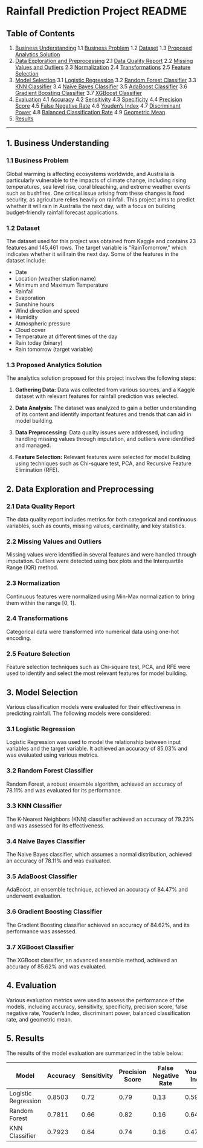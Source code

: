 # Rainfall Prediction Project README

## Table of Contents
1. [Business Understanding](#business-understanding)
   1.1 [Business Problem](#business-problem)
   1.2 [Dataset](#dataset)
   1.3 [Proposed Analytics Solution](#proposed-analytics-solution)
2. [Data Exploration and Preprocessing](#data-exploration-and-preprocessing)
   2.1 [Data Quality Report](#data-quality-report)
   2.2 [Missing Values and Outliers](#missing-values-and-outliers)
   2.3 [Normalization](#normalization)
   2.4 [Transformations](#transformations)
   2.5 [Feature Selection](#feature-selection)
3. [Model Selection](#model-selection)
   3.1 [Logistic Regression](#logistic-regression)
   3.2 [Random Forest Classifier](#random-forest-classifier)
   3.3 [KNN Classifier](#knn-classifier)
   3.4 [Naive Bayes Classifier](#naive-bayes-classifier)
   3.5 [AdaBoost Classifier](#adaboost-classifier)
   3.6 [Gradient Boosting Classifier](#gradient-boosting-classifier)
   3.7 [XGBoost Classifier](#xgboost-classifier)
4. [Evaluation](#evaluation)
   4.1 [Accuracy](#accuracy)
   4.2 [Sensitivity](#sensitivity)
   4.3 [Specificity](#specificity)
   4.4 [Precision Score](#precision-score)
   4.5 [False Negative Rate](#false-negative-rate)
   4.6 [Youden’s Index](#youdens-index)
   4.7 [Discriminant Power](#discriminant-power)
   4.8 [Balanced Classification Rate](#balanced-classification-rate)
   4.9 [Geometric Mean](#geometric-mean)
5. [Results](#results)

---

## 1. Business Understanding

### 1.1 Business Problem

Global warming is affecting ecosystems worldwide, and Australia is particularly vulnerable to the impacts of climate change, including rising temperatures, sea level rise, coral bleaching, and extreme weather events such as bushfires. One critical issue arising from these changes is food security, as agriculture relies heavily on rainfall. This project aims to predict whether it will rain in Australia the next day, with a focus on building budget-friendly rainfall forecast applications.

### 1.2 Dataset

The dataset used for this project was obtained from Kaggle and contains 23 features and 145,461 rows. The target variable is "RainTomorrow," which indicates whether it will rain the next day. Some of the features in the dataset include:
- Date
- Location (weather station name)
- Minimum and Maximum Temperature
- Rainfall
- Evaporation
- Sunshine hours
- Wind direction and speed
- Humidity
- Atmospheric pressure
- Cloud cover
- Temperature at different times of the day
- Rain today (binary)
- Rain tomorrow (target variable)

### 1.3 Proposed Analytics Solution

The analytics solution proposed for this project involves the following steps:

1. **Gathering Data:** Data was collected from various sources, and a Kaggle dataset with relevant features for rainfall prediction was selected.

2. **Data Analysis:** The dataset was analyzed to gain a better understanding of its content and identify important features and trends that can aid in model building.

3. **Data Preprocessing:** Data quality issues were addressed, including handling missing values through imputation, and outliers were identified and managed.

4. **Feature Selection:** Relevant features were selected for model building using techniques such as Chi-square test, PCA, and Recursive Feature Elimination (RFE).

## 2. Data Exploration and Preprocessing

### 2.1 Data Quality Report

The data quality report includes metrics for both categorical and continuous variables, such as counts, missing values, cardinality, and key statistics.

### 2.2 Missing Values and Outliers

Missing values were identified in several features and were handled through imputation. Outliers were detected using box plots and the Interquartile Range (IQR) method.

### 2.3 Normalization

Continuous features were normalized using Min-Max normalization to bring them within the range [0, 1].

### 2.4 Transformations

Categorical data were transformed into numerical data using one-hot encoding.

### 2.5 Feature Selection

Feature selection techniques such as Chi-square test, PCA, and RFE were used to identify and select the most relevant features for model building.

## 3. Model Selection

Various classification models were evaluated for their effectiveness in predicting rainfall. The following models were considered:

### 3.1 Logistic Regression

Logistic Regression was used to model the relationship between input variables and the target variable. It achieved an accuracy of 85.03% and was evaluated using various metrics.

### 3.2 Random Forest Classifier

Random Forest, a robust ensemble algorithm, achieved an accuracy of 78.11% and was evaluated for its performance.

### 3.3 KNN Classifier

The K-Nearest Neighbors (KNN) classifier achieved an accuracy of 79.23% and was assessed for its effectiveness.

### 3.4 Naive Bayes Classifier

The Naive Bayes classifier, which assumes a normal distribution, achieved an accuracy of 78.11% and was evaluated.

### 3.5 AdaBoost Classifier

AdaBoost, an ensemble technique, achieved an accuracy of 84.47% and underwent evaluation.

### 3.6 Gradient Boosting Classifier

The Gradient Boosting classifier achieved an accuracy of 84.62%, and its performance was assessed.

### 3.7 XGBoost Classifier

The XGBoost classifier, an advanced ensemble method, achieved an accuracy of 85.62% and was evaluated.

## 4. Evaluation

Various evaluation metrics were used to assess the performance of the models, including accuracy, sensitivity, specificity, precision score, false negative rate, Youden’s Index, discriminant power, balanced classification rate, and geometric mean.

## 5. Results

The results of the model evaluation are summarized in the table below:

| Model               | Accuracy | Sensitivity | Precision Score | False Negative Rate | Youden’s Index | Discrimination Power | Balanced Classification Rate | Geometric Mean |
|---------------------|----------|-------------|-----------------|----------------------|----------------|-----------------------|-----------------------------|----------------|
| Logistic Regression | 0.8503   | 0.72        | 0.79            | 0.13                 | 0.59           | 1.55                  | 0.79                        | 0.79           |
| Random Forest       | 0.7811   | 0.66        | 0.82            | 0.16                 | 0.64           | 1.67                  | 0.82                        | 0.82           |
| KNN Classifier      | 0.7923   | 0.64        | 0.74            | 0.16                 | 0.47           | 1.2                   | 0.74	                     | 0.73           |
